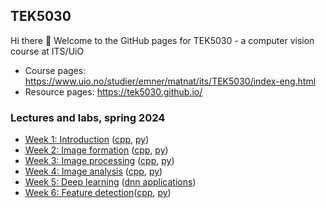 ## TEK5030
Hi there 👋 Welcome to the GitHub pages for TEK5030 - a computer vision course at ITS/UiO

- Course pages: https://www.uio.no/studier/emner/matnat/its/TEK5030/index-eng.html
- Resource pages: https://tek5030.github.io/

### Lectures and labs, spring 2024

- [Week 1: Introduction][introduction] ([cpp][intro-lab], [py][intro-lab])
- [Week 2: Image formation][image-formation] ([cpp][formation-lab], [py][formation-lab])
- [Week 3: Image processing][image-processing] ([cpp][processing-cpp], [py][processing-py])
- [Week 4: Image analysis][image-analysis] ([cpp][analysis-cpp], [py][analysis-py])
- [Week 5: Deep learning][deep-learning] ([dnn applications][deep-learning-applications])
- [Week 6: Feature detection][feature-detection]([cpp][features-cpp], [py][features-py])

<!--
- [Week 7: Feature matching][feature-matching]([cpp][matching-cpp], [py][matching-py])
- [Week 8: 3D pose and Lie theory in practice][pose-in-practice]([cpp][pose-cpp], [py][pose-py])
- [Week 9: Single-view geometry][single-view-geometry]([cpp][single-view-cpp], [py][single-view-py])
- [Week 10: Stereo imaging][stereo-imaging]([cpp][stereo-cpp], [py][stereo-py])
- [Week 11: Two-view geometry][two-view]([cpp][two-view-cpp], [py][two-view-py])
- [Week 12: Multiple-view geometry][multi-view]([exercises][multiview-excericises])
-->

[introduction]: https://www.uio.no/studier/emner/matnat/its/TEK5030/v24/lectures/01-introduction/index.html
[image-formation]: https://www.uio.no/studier/emner/matnat/its/TEK5030/v24/lectures/02-image-formation/index.html
[image-processing]: https://www.uio.no/studier/emner/matnat/its/TEK5030/v24/lectures/03-image-processing/index.html
[image-analysis]: https://www.uio.no/studier/emner/matnat/its/TEK5030/v24/lectures/04-image-analysis/index.html
[deep-learning]: https://www.uio.no/studier/emner/matnat/its/TEK5030/v24/lectures/05-deep-learning/index.html
[feature-detection]: https://www.uio.no/studier/emner/matnat/its/TEK5030/v24/lectures/06-feature-detection/index.html
[feature-matching]: https://www.uio.no/studier/emner/matnat/its/TEK5030/v24/lectures/07-feature-matching/index.html
[pose-in-practice]: https://www.uio.no/studier/emner/matnat/its/TEK5030/v24/lectures/08-3d-pose-and-lie-theory-in-practice/index.html
[single-view-geometry]: https://www.uio.no/studier/emner/matnat/its/TEK5030/v24/lectures/09-single-view-geometry/
[stereo-imaging]: https://www.uio.no/studier/emner/matnat/its/TEK5030/v24/lectures/10-stereo-imaging/
[two-view]: https://www.uio.no/studier/emner/matnat/its/TEK5030/v24/lectures/11-two-view-geometry/
[multi-view]: https://www.uio.no/studier/emner/matnat/its/TEK5030/v24/lectures/12-multiple-view-geometry/index.html

[intro-lab]: https://github.com/tek5030/lab-intro
[formation-lab]: https://github.com/tek5030/lab-transformations
[processing-cpp]: https://github.com/tek5030/lab-image-blending
[processing-py]: https://github.com/tek5030/lab-image-blending-py
[analysis-cpp]: https://github.com/tek5030/lab-segmentation
[analysis-py]: https://github.com/tek5030/lab-segmentation-py
[deep-learning-applications]: https://github.com/tek5030/lab-dnn
[deep-learning-with-torch]: https://github.com/sigmunjr/TEK5030_deep_learning_torch
[features-cpp]: https://github.com/tek5030/lab-corners
[features-py]: https://github.com/tek5030/lab-corners-py
[matching-cpp]: https://github.com/tek5030/lab-mosaic
[matching-py]: https://github.com/tek5030/lab-mosaic-py
[pose-cpp]: https://github.com/tek5030/lab-camera-pose
[pose-py]: https://github.com/tek5030/lab-camera-pose-py
[single-view-cpp]: https://github.com/tek5030/lab-pose-estimation
[single-view-py]: https://github.com/tek5030/lab-pose-estimation-py
[stereo-cpp]: https://github.com/tek5030/lab-stereo
[stereo-py]: https://github.com/tek5030/lab-stereo-py
[two-view-cpp]: https://github.com/tek5030/lab-simple-vo
[two-view-py]: https://github.com/tek5030/lab-simple-vo-py
[multiview-excericises]: https://www.uio.no/studier/emner/matnat/its/TEK5030/v24/lectures/12-multiple-view-geometry/index.html


<!--
## Hi there 👋

**Here are some ideas to get you started:**

🙋‍♀️ A short introduction - what is your organization all about?
🌈 Contribution guidelines - how can the community get involved?
👩‍💻 Useful resources - where can the community find your docs? Is there anything else the community should know?
🍿 Fun facts - what does your team eat for breakfast?
🧙 Remember, you can do mighty things with the power of [Markdown](https://docs.github.com/github/writing-on-github/getting-started-with-writing-and-formatting-on-github/basic-writing-and-formatting-syntax)
-->
